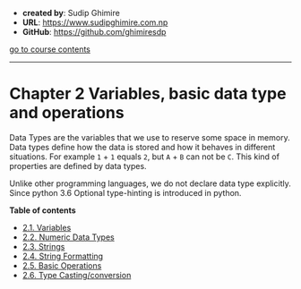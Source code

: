 - **created by**: Sudip Ghimire
- **URL**: https://www.sudipghimire.com.np
- **GitHub**: https://github.com/ghimiresdp

[go to course contents](https://github.com/ghimiresdp/python-notes/)

<hr>

# Chapter 2 Variables, basic data type and operations

Data Types are the variables that we use to reserve some space in memory. Data types define how the data is stored and how it behaves in different situations. For example `1` + `1` equals `2`, but `A` + `B` can not be `C`. This kind of properties are defined by data types.

Unlike other programming languages, we do not declare data type explicitly. Since python 3.6 Optional type-hinting is introduced in python.

**Table of contents**

- [2.1. Variables](Chapter%202.1%20Variables.md)
- [2.2. Numeric Data Types](Chapter%202.2%20Numeric%20Data%20Types.md)
- [2.3. Strings](Chapter%202.3%20Strings.md)
- [2.4. String Formatting](Chapter%202.4%20string%20formatting.md)
- [2.5. Basic Operations](Chapter%202.5%20Operations.md)
- [2.6. Type Casting/conversion](Chapter%202.6%20Typecasting.md)
